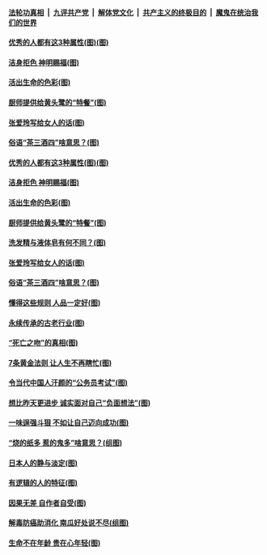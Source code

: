 ####  [法轮功真相](../../../../basic/blob/master/README.md?t=07060202) &nbsp;|&nbsp; [九评共产党](../../../../9ping.md/blob/master/README.md?t=07060202) &nbsp;|&nbsp; [解体党文化](../../../../jtdwh.md/blob/master/README.md?t=07060202)  &nbsp;|&nbsp; [共产主义的终极目的](../../../../gczydzjmd.md/blob/master/README.md?t=07060202) &nbsp;|&nbsp; [魔鬼在统治我们的世界](../../../../mgztzwmdsj.md/blob/master/README.md?t=07060202) 

#### [优秀的人都有这3种属性(图)(图)](../pages/p8/938743.md?t=07060202) 

#### [洁身拒色 神明赐福(图)](../pages/p8/938479.md?t=07060202) 

#### [活出生命的色彩(图)](../pages/p8/938638.md?t=07060202) 

#### [厨师提供给黄头鹭的“特餐”(图)](../pages/p8/938645.md?t=07060202) 

#### [张爱玲写给女人的话(图)](../pages/p8/938206.md?t=07060202) 

#### [俗语“茶三酒四”啥意思？(图)](../pages/p8/938584.md?t=07060202) 

#### [优秀的人都有这3种属性(图)(图)](../pages/p8/938743.md?t=07060202) 

#### [洁身拒色 神明赐福(图)](../pages/p8/938479.md?t=07060202) 

#### [活出生命的色彩(图)](../pages/p8/938638.md?t=07060202) 

#### [厨师提供给黄头鹭的“特餐”(图)](../pages/p8/938645.md?t=07060202) 

#### [洗发精与液体皂有何不同？(图)](../pages/p8/938639.md?t=07060202) 

#### [张爱玲写给女人的话(图)](../pages/p8/938206.md?t=07060202) 

#### [俗语“茶三酒四”啥意思？(图)](../pages/p8/938584.md?t=07060202) 

#### [懂得这些规则 人品一定好(图)](../pages/p8/937490.md?t=07060202) 

#### [永续传承的古老行业(图)](../pages/p8/938548.md?t=07060202) 

#### [“死亡之吻”的真相(图)](../pages/p8/938205.md?t=07060202) 

#### [7条黄金法则 让人生不再瞎忙(图)](../pages/p8/938472.md?t=07060202) 

#### [令当代中国人汗颜的“公务员考试”(图)](../pages/p8/938246.md?t=07060202) 

#### [想比昨天更进步 诚实面对自己“负面想法”(图)](../pages/p8/938419.md?t=07060202) 

#### [一味逞强斗狠 不如让自己迈向成功(图)](../pages/p8/937701.md?t=07060202) 

#### [“烧的纸多 惹的鬼多”啥意思？(组图)](../pages/p8/938393.md?t=07060202) 

#### [日本人的静与淡定(图)](../pages/p8/936769.md?t=07060202) 

#### [有逻辑的人的特征(图)](../pages/p8/938239.md?t=07060202) 

#### [因果无差 自作者自受(图)](../pages/p8/938272.md?t=07060202) 

#### [解毒防癌助消化 南瓜好处说不尽(组图)](../pages/p8/937975.md?t=07060202) 

#### [生命不在年龄 贵在心年轻(图)](../pages/p8/937698.md?t=07060202) 

